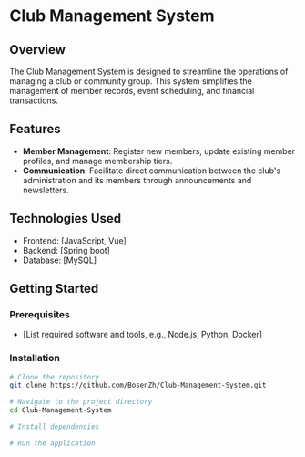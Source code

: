 # Club Management System

## Overview
The Club Management System is designed to streamline the operations of managing a club or community group. This system simplifies the management of member records, event scheduling, and financial transactions.

## Features
- **Member Management**: Register new members, update existing member profiles, and manage membership tiers.
- **Communication**: Facilitate direct communication between the club's administration and its members through announcements and newsletters.

## Technologies Used
- Frontend: [JavaScript, Vue]
- Backend: [Spring boot]
- Database: [MySQL]

## Getting Started

### Prerequisites
- [List required software and tools, e.g., Node.js, Python, Docker]

### Installation
```bash
# Clone the repository
git clone https://github.com/BosenZh/Club-Management-System.git

# Navigate to the project directory
cd Club-Management-System

# Install dependencies

# Run the application
